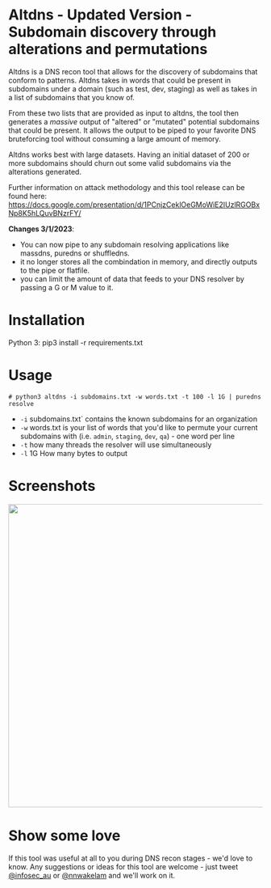 # Altdns - Updated Version - Subdomain discovery through alterations and permutations

Altdns is a DNS recon tool that allows for the discovery of subdomains that conform to patterns. Altdns takes in words that could be present in subdomains under a domain (such as test, dev, staging) as well as takes in a list of subdomains that you know of.

From these two lists that are provided as input to altdns, the tool then generates a _massive_ output of "altered" or "mutated" potential subdomains that could be present. It allows the output to be piped to your favorite DNS bruteforcing tool without consuming a large amount of memory. 

Altdns works best with large datasets. Having an initial dataset of 200 or more subdomains should churn out some valid subdomains via the alterations generated.

Further information on attack methodology and this tool release can be found here: https://docs.google.com/presentation/d/1PCnjzCeklOeGMoWiE2IUzlRGOBxNp8K5hLQuvBNzrFY/

**Changes 3/1/2023**:
- You can now pipe to any subdomain resolving applications like massdns, puredns or shuffledns.
- it no longer stores all the combindation in memory, and directly outputs to the pipe or flatfile.
- you can limit the amount of data that feeds to your DNS resolver by passing a G or M value to it.

# Installation

Python 3:
pip3 install -r requirements.txt

# Usage

`# python3 altdns -i subdomains.txt -w words.txt -t 100 -l 1G | puredns resolve`
- `-i` subdomains.txt` contains the known subdomains for an organization
- `-w` words.txt is your list of words that you'd like to permute your current subdomains with (i.e. `admin`, `staging`, `dev`, `qa`) - one word per line
- `-t` how many threads the resolver will use simultaneously
- `-l` 1G How many bytes to output

# Screenshots

<img src="https://i.imgur.com/Jyfue26.png" width="600px"/>

# Show some love

If this tool was useful at all to you during DNS recon stages - we'd love to know. Any suggestions or ideas for this tool are welcome - just tweet [@infosec_au](https://twitter.com/infosec_au) or [@nnwakelam](https://twitter.com/nnwakelam) and we'll work on it.
